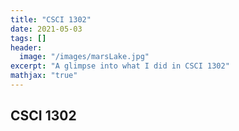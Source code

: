 ```yaml
---
title: "CSCI 1302"
date: 2021-05-03
tags: []
header: 
  image: "/images/marsLake.jpg"
excerpt: "A glimpse into what I did in CSCI 1302"
mathjax: "true"
---
```

## CSCI 1302
